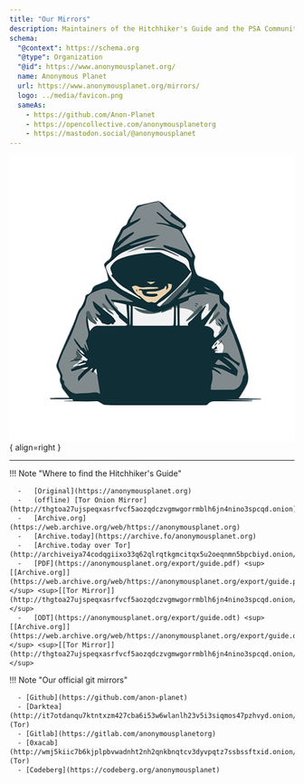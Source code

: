 ```yaml
---
title: "Our Mirrors"
description: Maintainers of the Hitchhiker's Guide and the PSA Community.
schema:
  "@context": https://schema.org
  "@type": Organization
  "@id": https://www.anonymousplanet.org/
  name: Anonymous Planet
  url: https://www.anonymousplanet.org/mirrors/
  logo: ../media/favicon.png
  sameAs:
    - https://github.com/Anon-Planet
    - https://opencollective.com/anonymousplanetorg
    - https://mastodon.social/@anonymousplanet
---
```

![metadata](../media/profile.png){ align=right }

---

!!! Note "Where to find the Hitchhiker's Guide"

      -   [Original](https://anonymousplanet.org)
      -   (offline) [Tor Onion Mirror](http://thgtoa27ujspeqxasrfvcf5aozqdczvgmwgorrmblh6jn4nino3spcqd.onion)    
      -   [Archive.org](https://web.archive.org/web/https://anonymousplanet.org)
      -   [Archive.today](https://archive.fo/anonymousplanet.org)
      -   [Archive.today over Tor](http://archiveiya74codqgiixo33q62qlrqtkgmcitqx5u2oeqnmn5bpcbiyd.onion/anonymousplanet.org)
      -   [PDF](https://anonymousplanet.org/export/guide.pdf) <sup>[[Archive.org]](https://web.archive.org/web/https://anonymousplanet.org/export/guide.pdf)</sup> <sup>[[Tor Mirror]](http://thgtoa27ujspeqxasrfvcf5aozqdczvgmwgorrmblh6jn4nino3spcqd.onion/export/guide.pdf)</sup>
      -   [ODT](https://anonymousplanet.org/export/guide.odt) <sup>[[Archive.org]](https://web.archive.org/web/https://anonymousplanet.org/export/guide.odt)</sup> <sup>[[Tor Mirror]](http://thgtoa27ujspeqxasrfvcf5aozqdczvgmwgorrmblh6jn4nino3spcqd.onion/export/guide.odt)</sup>

!!! Note "Our official git mirrors"

      - [Github](https://github.com/anon-planet)
      - [Darktea](http://it7otdanqu7ktntxzm427cba6i53w6wlanlh23v5i3siqmos47pzhvyd.onion/anonymousplanetorg) (Tor)
      - [Gitlab](https://gitlab.com/anonymousplanetorg)
      - [0xacab](http://wmj5kiic7b6kjplpbvwadnht2nh2qnkbnqtcv3dyvpqtz7ssbssftxid.onion/anonypla) (Tor)
      - [Codeberg](https://codeberg.org/anonymousplanet)
